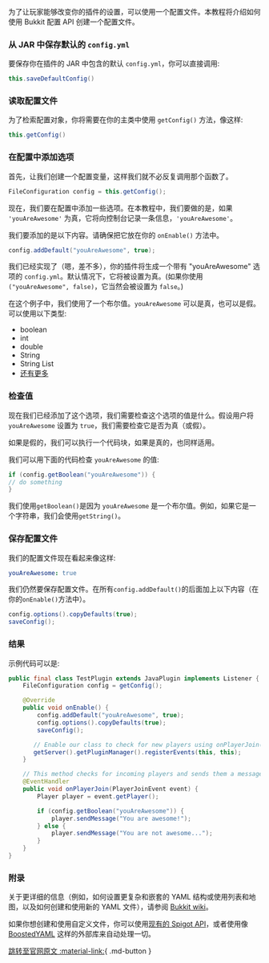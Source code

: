 为了让玩家能够改变你的插件的设置，可以使用一个配置文件。本教程将介绍如何使用 Bukkit 配置 API 创建一个配置文件。

### 从 JAR 中保存默认的 `config.yml`

要保存你在插件的 JAR 中包含的默认 `config.yml`，你可以直接调用:

```java
this.saveDefaultConfig()
```

### 读取配置文件

为了检索配置对象，你将需要在你的主类中使用 `getConfig()` 方法，像这样:

```java
this.getConfig()
```

### 在配置中添加选项

首先，让我们创建一个配置变量，这样我们就不必反复调用那个函数了。

```java
FileConfiguration config = this.getConfig();
```

现在，我们要在配置中添加一些选项。在本教程中，我们要做的是，如果 `'youAreAwesome'` 为真，它将向控制台记录一条信息，`'youAreAwesome'`。

我们要添加的是以下内容。请确保把它放在你的 `onEnable()` 方法中。

```java
config.addDefault("youAreAwesome", true);
```

我们已经实现了（嗯，差不多），你的插件将生成一个带有 "youAreAwesome" 选项的 `config.yml`。默认情况下，它将被设置为真。(如果你使用 `("youAreAwesome", false)`，它当然会被设置为 `false`。)

在这个例子中，我们使用了一个布尔值。`youAreAwesome` 可以是真，也可以是假。可以使用以下类型:

- boolean
- int
- double
- String
- String List
- [还有更多](https://docs.oracle.com/javase/tutorial/java/nutsandbolts/datatypes.html)

### 检查值

现在我们已经添加了这个选项，我们需要检查这个选项的值是什么。假设用户将 `youAreAwesome` 设置为 `true`，我们需要检查它是否为真（或假）。

如果是假的，我们可以执行一个代码块，如果是真的，也同样适用。

我们可以用下面的代码检查 `youAreAwesome` 的值:

```java
if (config.getBoolean("youAreAwesome")) {
// do something
}
```

我们使用`getBoolean()`是因为 `youAreAwesome` 是一个布尔值。例如，如果它是一个字符串，我们会使用`getString()`。

### 保存配置文件

我们的配置文件现在看起来像这样:

```yaml
youAreAwesome: true
```

我们仍然要保存配置文件。在所有`config.addDefault()`的后面加上以下内容（在你的`onEnable()`方法中）。

```java
config.options().copyDefaults(true);
saveConfig();
```

### 结果

示例代码可以是:

```java linenums="1"
public final class TestPlugin extends JavaPlugin implements Listener {
    FileConfiguration config = getConfig();

    @Override
    public void onEnable() {
        config.addDefault("youAreAwesome", true);
        config.options().copyDefaults(true);
        saveConfig();

       // Enable our class to check for new players using onPlayerJoin()
       getServer().getPluginManager().registerEvents(this, this);
    }

    // This method checks for incoming players and sends them a message
    @EventHandler
    public void onPlayerJoin(PlayerJoinEvent event) {
        Player player = event.getPlayer();

        if (config.getBoolean("youAreAwesome")) {
            player.sendMessage("You are awesome!");
        } else {
            player.sendMessage("You are not awesome...");
        }
    }
}
```

### 附录

关于更详细的信息（例如，如何设置更复杂和嵌套的 YAML 结构或使用列表和地图，以及如何创建和使用新的 YAML 文件），请参阅 [Bukkit wiki](https://bukkit.fandom.com/wiki/Configuration_API_Reference)。

如果你想创建和使用自定义文件，你可以使用[现有的 Spigot API](../plugin-snippets/config-files.md)，或者使用像 [BoostedYAML](https://www.spigotmc.org/threads/%E2%9A%A1-boostedyaml-standalone-yaml-library-with-updater-and-comment-support-much-more-5min-setup-%E2%9A%A1.545585/) 这样的外部库来自动处理一切。

[跳转至官网原文 :material-link:](https://www.spigotmc.org/wiki/creating-a-config-file/){ .md-button }